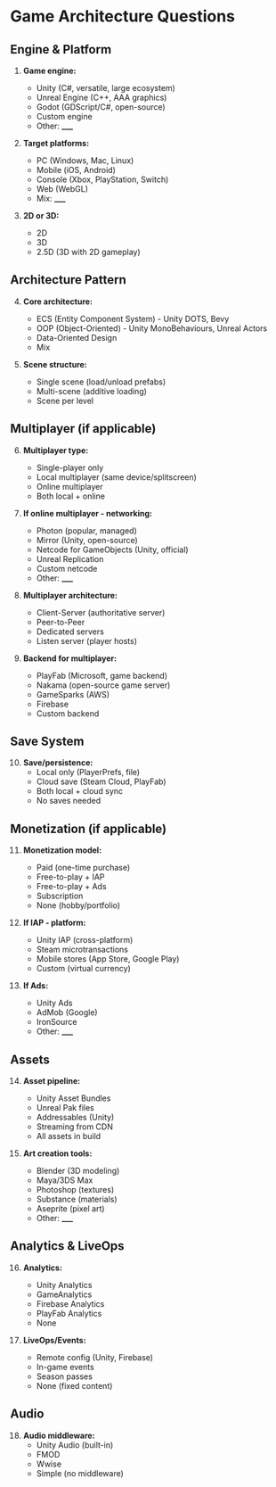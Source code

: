 # Game Architecture Questions

## Engine & Platform

1. **Game engine:**
   - Unity (C#, versatile, large ecosystem)
   - Unreal Engine (C++, AAA graphics)
   - Godot (GDScript/C#, open-source)
   - Custom engine
   - Other: **\_\_\_**

2. **Target platforms:**
   - PC (Windows, Mac, Linux)
   - Mobile (iOS, Android)
   - Console (Xbox, PlayStation, Switch)
   - Web (WebGL)
   - Mix: **\_\_\_**

3. **2D or 3D:**
   - 2D
   - 3D
   - 2.5D (3D with 2D gameplay)

## Architecture Pattern

4. **Core architecture:**
   - ECS (Entity Component System) - Unity DOTS, Bevy
   - OOP (Object-Oriented) - Unity MonoBehaviours, Unreal Actors
   - Data-Oriented Design
   - Mix

5. **Scene structure:**
   - Single scene (load/unload prefabs)
   - Multi-scene (additive loading)
   - Scene per level

## Multiplayer (if applicable)

6. **Multiplayer type:**
   - Single-player only
   - Local multiplayer (same device/splitscreen)
   - Online multiplayer
   - Both local + online

7. **If online multiplayer - networking:**
   - Photon (popular, managed)
   - Mirror (Unity, open-source)
   - Netcode for GameObjects (Unity, official)
   - Unreal Replication
   - Custom netcode
   - Other: **\_\_\_**

8. **Multiplayer architecture:**
   - Client-Server (authoritative server)
   - Peer-to-Peer
   - Dedicated servers
   - Listen server (player hosts)

9. **Backend for multiplayer:**
   - PlayFab (Microsoft, game backend)
   - Nakama (open-source game server)
   - GameSparks (AWS)
   - Firebase
   - Custom backend

## Save System

10. **Save/persistence:**
    - Local only (PlayerPrefs, file)
    - Cloud save (Steam Cloud, PlayFab)
    - Both local + cloud sync
    - No saves needed

## Monetization (if applicable)

11. **Monetization model:**
    - Paid (one-time purchase)
    - Free-to-play + IAP
    - Free-to-play + Ads
    - Subscription
    - None (hobby/portfolio)

12. **If IAP - platform:**
    - Unity IAP (cross-platform)
    - Steam microtransactions
    - Mobile stores (App Store, Google Play)
    - Custom (virtual currency)

13. **If Ads:**
    - Unity Ads
    - AdMob (Google)
    - IronSource
    - Other: **\_\_\_**

## Assets

14. **Asset pipeline:**
    - Unity Asset Bundles
    - Unreal Pak files
    - Addressables (Unity)
    - Streaming from CDN
    - All assets in build

15. **Art creation tools:**
    - Blender (3D modeling)
    - Maya/3DS Max
    - Photoshop (textures)
    - Substance (materials)
    - Aseprite (pixel art)
    - Other: **\_\_\_**

## Analytics & LiveOps

16. **Analytics:**
    - Unity Analytics
    - GameAnalytics
    - Firebase Analytics
    - PlayFab Analytics
    - None

17. **LiveOps/Events:**
    - Remote config (Unity, Firebase)
    - In-game events
    - Season passes
    - None (fixed content)

## Audio

18. **Audio middleware:**
    - Unity Audio (built-in)
    - FMOD
    - Wwise
    - Simple (no middleware)
